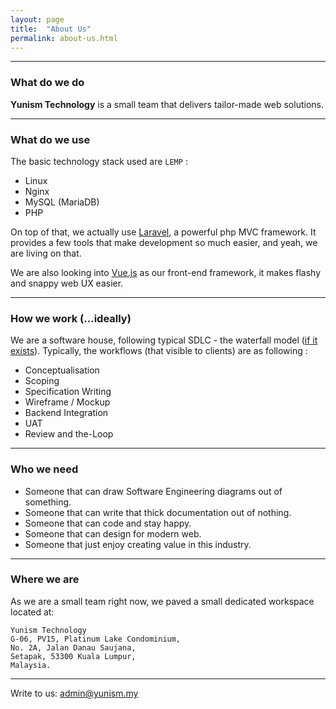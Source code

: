 ```yaml
---
layout: page
title:  "About Us"
permalink: about-us.html
---
```

___
### What do we do

__Yunism Technology__ is a small team that delivers tailor-made web solutions.

___
### What do we use

The basic technology stack used are `LEMP` :
 - Linux
 - Nginx
 - MySQL (MariaDB)
 - PHP

On top of that, we actually use [Laravel](laravel-homepage), a powerful php 
MVC framework. It provides a few tools that make development so much easier, 
and yeah, we are living on that.

We are also looking into [Vue.js](vuejs-homepage) as our front-end framework, 
it makes flashy and snappy web UX easier.

___
### How we work (...ideally)

We are a software house, following typical SDLC - the waterfall model ([if it 
exists][a-good-post-found-on-hacker-news]). Typically, the workflows (that 
visible to clients) are as following :

- Conceptualisation
- Scoping
- Specification Writing
- Wireframe / Mockup
- Backend Integration
- UAT
- Review and the-Loop

___
### Who we need

- Someone that can draw Software Engineering diagrams out of something.
- Someone that can write that thick documentation out of nothing.
- Someone that can code and stay happy.
- Someone that can design for modern web.
- Someone that just enjoy creating value in this industry.

___
### Where we are

As we are a small team right now, we paved a small dedicated workspace located at:

```
Yunism Technology
G-06, PV15, Platinum Lake Condominium,
No. 2A, Jalan Danau Saujana,
Setapak, 53300 Kuala Lumpur,
Malaysia.
```

___

Write to us: [admin@yunism.my][yunism-email]

[laravel-homepage]: https://laravel.com
[vuejs-homepage]: https://vuejs.org
[a-good-post-found-on-hacker-news]: https://zwischenzugs.com/2017/10/15/my-20-year-experience-of-software-development-methodologies
[yunism-email]:     mailto:admin@yunism.my

